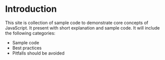# Introduction
This site is collection of sample code to demonstrate core concepts of JavaScript. It present with short explanation and sample code. It will include the following categories:

* Sample code
* Best practices
* Pitfalls should be avoided
